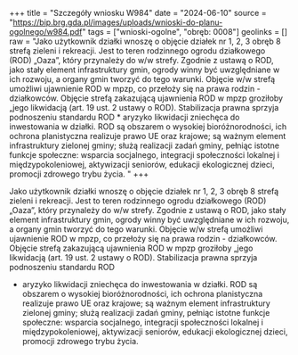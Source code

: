 +++
title = "Szczegóły wniosku W984"
date = "2024-06-10"
source = "https://bip.brg.gda.pl/images/uploads/wnioski-do-planu-ogolnego/w984.pdf"
tags = ["wnioski-ogolne", "obręb: 0008"]
geolinks = []
raw = "Jako użytkownik działki wnoszę o objęcie działek nr 1, 2, 3 obręb 8 strefą zieleni i rekreacji. Jest to teren rodzinnego ogrodu działkowego (ROD) „Oaza”, który przynależy do w/w strefy. Zgodnie z ustawą o ROD, jako stały element infrastruktury gmin, ogrody winny być uwzględniane w ich rozwoju, a organy gmin tworzyć do tego warunki. Objęcie w/w strefą umożliwi ujawnienie ROD w mpzp, co przełoży się na prawa rodzin - działkowców. Objęcie strefą zakazującą ujawnienia ROD w mpzp groziłoby „jego likwidacją (art. 19 ust. 2 ustawy o ROD). Stabilizacja prawna sprzyja podnoszeniu standardu ROD * aryzyko likwidacji zniechęca do inwestowania w działki. ROD są obszarem o wysokiej bioróżnorodności, ich ochrona planistyczna realizuje prawo UE oraz krajowe; są ważnym element infrastruktury zielonej gminy; służą realizacji zadań gminy, pełniąc istotne funkcje społeczne: wsparcia socjalnego, integracji społeczności lokalnej i międzypokoleniowej, aktywizacji seniorów, edukacji ekologicznej dzieci, promocji zdrowego trybu życia. "
+++

Jako użytkownik działki wnoszę o objęcie działek nr 1, 2, 3 obręb 8 strefą zieleni i rekreacji.
Jest to teren rodzinnego ogrodu działkowego (ROD) „Oaza”, który przynależy do w/w strefy. Zgodnie
z ustawą o ROD, jako stały element infrastruktury gmin, ogrody winny być uwzględniane w ich rozwoju,
a organy gmin tworzyć do tego warunki. Objęcie w/w strefą umożliwi ujawnienie ROD w mpzp, co
przełoży się na prawa rodzin - działkowców. Objęcie strefą zakazującą ujawnienia ROD w mpzp groziłoby
„jego likwidacją (art. 19 ust. 2 ustawy o ROD). Stabilizacja prawna sprzyja podnoszeniu standardu ROD
* aryzyko likwidacji zniechęca do inwestowania w działki. ROD są obszarem o wysokiej bioróżnorodności,
ich ochrona planistyczna realizuje prawo UE oraz krajowe; są ważnym element infrastruktury zielonej
gminy; służą realizacji zadań gminy, pełniąc istotne funkcje społeczne: wsparcia socjalnego, integracji
społeczności lokalnej i międzypokoleniowej, aktywizacji seniorów, edukacji ekologicznej dzieci,
promocji zdrowego trybu życia.



